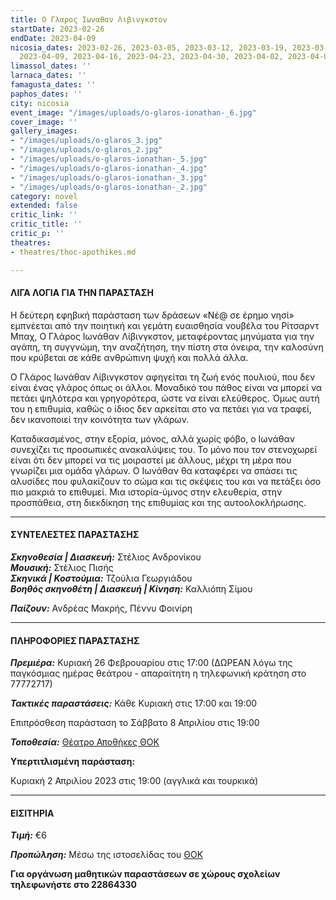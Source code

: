 ```yaml
---
title: Ο Γλαρος Ιωναθαν Λιβινγκστον
startDate: 2023-02-26
endDate: 2023-04-09
nicosia_dates: 2023-02-26, 2023-03-05, 2023-03-12, 2023-03-19, 2023-03-26, 2023-04-02,
  2023-04-09, 2023-04-16, 2023-04-23, 2023-04-30, 2023-04-02, 2023-04-08, 2023-04-09
limassol_dates: ''
larnaca_dates: ''
famagusta_dates: ''
paphos_dates: ''
city: nicosia
event_image: "/images/uploads/o-glaros-ionathan-_6.jpg"
cover_image: ''
gallery_images:
- "/images/uploads/o-glaros_3.jpg"
- "/images/uploads/o-glaros_2.jpg"
- "/images/uploads/o-glaros-ionathan-_5.jpg"
- "/images/uploads/o-glaros-ionathan-_4.jpg"
- "/images/uploads/o-glaros-ionathan-_3.jpg"
- "/images/uploads/o-glaros-ionathan-_2.jpg"
category: novel
extended: false
critic_link: ''
critic_title: ''
critic_p: ''
theatres:
- theatres/thoc-apothikes.md

---
```

#### ΛΙΓΑ ΛΟΓΙΑ ΓΙΑ ΤΗΝ ΠΑΡΑΣΤΑΣΗ

Η δεύτερη εφηβική παράσταση των δράσεων «Νέ@ σε έρημο νησί» εμπνέεται από την ποιητική και γεμάτη ευαισθησία νουβέλα του Ρίτσαρντ Μπαχ, Ο Γλάρος Ιωνάθαν Λίβινγκστον, μεταφέροντας μηνύματα για την αγάπη, τη συγγνώμη, την αναζήτηση, την πίστη στα όνειρα, την καλοσύνη που κρύβεται σε κάθε ανθρώπινη ψυχή και πολλά άλλα.

Ο Γλάρος Ιωνάθαν Λίβινγκστον αφηγείται τη ζωή ενός πουλιού, που δεν είναι ένας γλάρος όπως οι άλλοι. Μοναδικό του πάθος είναι να μπορεί να πετάει ψηλότερα και γρηγορότερα, ώστε να είναι ελεύθερος. Όμως αυτή του η επιθυμία, καθώς ο ίδιος δεν αρκείται στο να πετάει για να τραφεί, δεν ικανοποιεί την κοινότητα των γλάρων.

Καταδικασμένος, στην εξορία, μόνος, αλλά χωρίς φόβο, ο Ιωνάθαν συνεχίζει τις προσωπικές ανακαλύψεις του. Το μόνο που τον στενοχωρεί είναι ότι δεν μπορεί να τις μοιραστεί με άλλους, μέχρι τη μέρα που γνωρίζει μια ομάδα γλάρων. O Ιωνάθαν θα καταφέρει να σπάσει τις αλυσίδες που φυλακίζουν το σώμα και τις σκέψεις του και να πετάξει όσο πιο μακριά το επιθυμεί. Μια ιστορία-ύμνος στην ελευθερία, στην προσπάθεια, στη διεκδίκηση της επιθυμίας και της αυτοολοκλήρωσης.

***

#### ΣΥΝΤΕΛΕΣΤΕΣ ΠΑΡΑΣΤΑΣΗΣ

**_Σκηνοθεσία | Διασκευή:_** Στέλιος Ανδρονίκου  
**_Μουσική:_** Στέλιος Πισής  
**_Σκηνικά | Κοστούμια:_** Τζούλια Γεωργιάδου  
**_Βοηθός σκηνοθέτη | Διασκευή | Κίνηση:_** Καλλιόπη Σίμου

**_Παίζουν:_** Ανδρέας Μακρής, Πέννυ Φοινίρη

***

#### ΠΛΗΡΟΦΟΡΙΕΣ ΠΑΡΑΣΤΑΣΗΣ

**_Πρεμιέρα:_** Κυριακή 26 Φεβρουαρίου στις 17:00 (ΔΩΡΕΑΝ λόγω της παγκόσμιας ημέρας θεάτρου - απαραίτητη η τηλεφωνική κράτηση στο 77772717)

**_Τακτικές παραστάσεις:_** Κάθε Κυριακή στις 17:00 και 19:00

Επιπρόσθεση παράσταση το Σάββατο 8 Απριλίου στις 19:00

**_Τοποθεσία:_** [Θέατρο Αποθήκες ΘΟΚ](?#map)

**Υπερτιτλισμένη παράσταση:**

Κυριακή 2 Απριλίου 2023 στις 19:00 (αγγλικά και τουρκικά)

***

#### ΕΙΣΙΤΗΡΙΑ

**_Τιμή:_** €6

**_Προπώληση:_** Μέσω της ιστοσελίδας του [ΘΟΚ](https://tickets.thoc.org.cy/event/thoc-o-glaros-ionathan-livingston/?lang=el)

**Για οργάνωση μαθητικών παραστάσεων σε χώρους σχολείων τηλεφωνήστε στο 22864330**